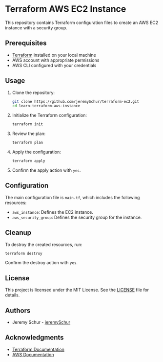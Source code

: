 # Terraform AWS EC2 Instance

This repository contains Terraform configuration files to create an AWS EC2 instance with a security group.

## Prerequisites

- [Terraform](https://www.terraform.io/downloads.html) installed on your local machine
- AWS account with appropriate permissions
- AWS CLI configured with your credentials

## Usage

1. Clone the repository:
    ```sh
    git clone https://github.com/jeremySchur/terraform-ec2.git
    cd learn-terraform-aws-instance
    ```

2. Initialize the Terraform configuration:
    ```sh
    terraform init
    ```

3. Review the plan:
    ```sh
    terraform plan
    ```

4. Apply the configuration:
    ```sh
    terraform apply
    ```

5. Confirm the apply action with `yes`.

## Configuration

The main configuration file is `main.tf`, which includes the following resources:
- `aws_instance`: Defines the EC2 instance.
- `aws_security_group`: Defines the security group for the instance.

## Cleanup

To destroy the created resources, run:
```sh
terraform destroy
```
Confirm the destroy action with `yes`.

## License

This project is licensed under the MIT License. See the [LICENSE](LICENSE) file for details.

## Authors

- Jeremy Schur - [jeremySchur](https://github.com/jeremySchur)

## Acknowledgments

- [Terraform Documentation](https://www.terraform.io/docs)
- [AWS Documentation](https://docs.aws.amazon.com/)
